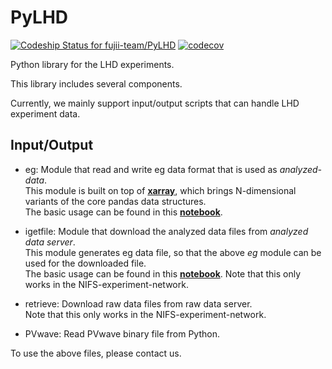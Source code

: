 # PyLHD
[ ![Codeship Status for fujii-team/PyLHD](https://app.codeship.com/projects/60a2f6f0-e2fd-0134-1b72-664f30205a5b/status?branch=master)](https://app.codeship.com/projects/205940)
[![codecov](https://codecov.io/gh/fujii-team/PyLHD/branch/master/graph/badge.svg?token=KPHjGOJeMr)](https://codecov.io/gh/fujii-team/PyLHD)


Python library for the LHD experiments.

This library includes several components.

Currently, we mainly support input/output scripts that can handle LHD experiment data.

## Input/Output
+ eg: Module that read and write eg data format that is used as *analyzed-data*.  
This module is built on top of [**xarray**](http://xarray.pydata.org/),
which brings N-dimensional variants of the core pandas data structures.  
The basic usage can be found in this [**notebook**](notebooks/eg.ipynb).

+ igetfile: Module that download the analyzed data files from *analyzed data server*.  
This module generates eg data file,
so that the above *eg* module can be used for the downloaded file.  
The basic usage can be found in this [**notebook**](notebooks/igetfile.ipynb).
Note that this only works in the NIFS-experiment-network.

+ retrieve: Download raw data files from raw data server.  
Note that this only works in the NIFS-experiment-network.



+ PVwave: Read PVwave binary file from Python.

To use the above files, please contact us.
